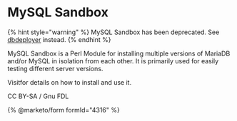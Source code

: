 # MySQL Sandbox

{% hint style="warning" %}
MySQL Sandbox has been deprecated. See [dbdeployer](../administrative-tools/dbdeployer.md) instead.
{% endhint %}

MySQL Sandbox is a Perl Module for installing multiple versions of MariaDB and/or MySQL in isolation from each other. It is primarily used for easily testing different server versions.

Visitfor details on how to install and use it.

CC BY-SA / Gnu FDL

{% @marketo/form formId="4316" %}
